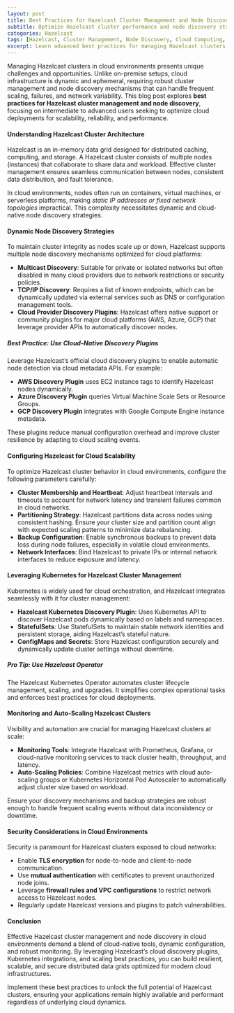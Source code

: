 ```yaml
---
layout: post
title: Best Practices for Hazelcast Cluster Management and Node Discovery in Cloud Environments
subtitle: Optimize Hazelcast cluster performance and node discovery strategies for scalable cloud deployments
categories: Hazelcast
tags: [Hazelcast, Cluster Management, Node Discovery, Cloud Computing, Distributed Systems, Big Data, Caching, Cloud Native]
excerpt: Learn advanced best practices for managing Hazelcast clusters and implementing efficient node discovery in cloud environments to ensure high availability, scalability, and performance.
---
```

Managing Hazelcast clusters in cloud environments presents unique challenges and opportunities. Unlike on-premise setups, cloud infrastructure is dynamic and ephemeral, requiring robust cluster management and node discovery mechanisms that can handle frequent scaling, failures, and network variability. This blog post explores **best practices for Hazelcast cluster management and node discovery**, focusing on intermediate to advanced users seeking to optimize cloud deployments for scalability, reliability, and performance.

#### Understanding Hazelcast Cluster Architecture

Hazelcast is an in-memory data grid designed for distributed caching, computing, and storage. A Hazelcast cluster consists of multiple nodes (instances) that collaborate to share data and workload. Effective cluster management ensures seamless communication between nodes, consistent data distribution, and fault tolerance.

In cloud environments, nodes often run on containers, virtual machines, or serverless platforms, making *static IP addresses or fixed network topologies* impractical. This complexity necessitates dynamic and cloud-native node discovery strategies.

#### Dynamic Node Discovery Strategies

To maintain cluster integrity as nodes scale up or down, Hazelcast supports multiple node discovery mechanisms optimized for cloud platforms:

- **Multicast Discovery**: Suitable for private or isolated networks but often disabled in many cloud providers due to network restrictions or security policies.
- **TCP/IP Discovery**: Requires a list of known endpoints, which can be dynamically updated via external services such as DNS or configuration management tools.
- **Cloud Provider Discovery Plugins**: Hazelcast offers native support or community plugins for major cloud platforms (AWS, Azure, GCP) that leverage provider APIs to automatically discover nodes.

##### Best Practice: Use Cloud-Native Discovery Plugins

Leverage Hazelcast’s official cloud discovery plugins to enable automatic node detection via cloud metadata APIs. For example:

- **AWS Discovery Plugin** uses EC2 instance tags to identify Hazelcast nodes dynamically.
- **Azure Discovery Plugin** queries Virtual Machine Scale Sets or Resource Groups.
- **GCP Discovery Plugin** integrates with Google Compute Engine instance metadata.

These plugins reduce manual configuration overhead and improve cluster resilience by adapting to cloud scaling events.

#### Configuring Hazelcast for Cloud Scalability

To optimize Hazelcast cluster behavior in cloud environments, configure the following parameters carefully:

- **Cluster Membership and Heartbeat**: Adjust heartbeat intervals and timeouts to account for network latency and transient failures common in cloud networks.
- **Partitioning Strategy**: Hazelcast partitions data across nodes using consistent hashing. Ensure your cluster size and partition count align with expected scaling patterns to minimize data rebalancing.
- **Backup Configuration**: Enable synchronous backups to prevent data loss during node failures, especially in volatile cloud environments.
- **Network Interfaces**: Bind Hazelcast to private IPs or internal network interfaces to reduce exposure and latency.

#### Leveraging Kubernetes for Hazelcast Cluster Management

Kubernetes is widely used for cloud orchestration, and Hazelcast integrates seamlessly with it for cluster management:

- **Hazelcast Kubernetes Discovery Plugin**: Uses Kubernetes API to discover Hazelcast pods dynamically based on labels and namespaces.
- **StatefulSets**: Use StatefulSets to maintain stable network identities and persistent storage, aiding Hazelcast’s stateful nature.
- **ConfigMaps and Secrets**: Store Hazelcast configuration securely and dynamically update cluster settings without downtime.

##### Pro Tip: Use Hazelcast Operator

The Hazelcast Kubernetes Operator automates cluster lifecycle management, scaling, and upgrades. It simplifies complex operational tasks and enforces best practices for cloud deployments.

#### Monitoring and Auto-Scaling Hazelcast Clusters

Visibility and automation are crucial for managing Hazelcast clusters at scale:

- **Monitoring Tools**: Integrate Hazelcast with Prometheus, Grafana, or cloud-native monitoring services to track cluster health, throughput, and latency.
- **Auto-Scaling Policies**: Combine Hazelcast metrics with cloud auto-scaling groups or Kubernetes Horizontal Pod Autoscaler to automatically adjust cluster size based on workload.

Ensure your discovery mechanisms and backup strategies are robust enough to handle frequent scaling events without data inconsistency or downtime.

#### Security Considerations in Cloud Environments

Security is paramount for Hazelcast clusters exposed to cloud networks:

- Enable **TLS encryption** for node-to-node and client-to-node communication.
- Use **mutual authentication** with certificates to prevent unauthorized node joins.
- Leverage **firewall rules and VPC configurations** to restrict network access to Hazelcast nodes.
- Regularly update Hazelcast versions and plugins to patch vulnerabilities.

#### Conclusion

Effective Hazelcast cluster management and node discovery in cloud environments demand a blend of cloud-native tools, dynamic configuration, and robust monitoring. By leveraging Hazelcast’s cloud discovery plugins, Kubernetes integrations, and scaling best practices, you can build resilient, scalable, and secure distributed data grids optimized for modern cloud infrastructures.

Implement these best practices to unlock the full potential of Hazelcast clusters, ensuring your applications remain highly available and performant regardless of underlying cloud dynamics.
